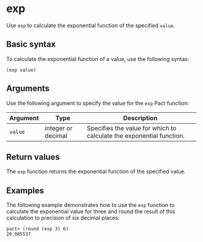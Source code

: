 # exp

Use `exp` to calculate the exponential function of the specified `value`.

## Basic syntax

To calculate the exponential function of a value, use the following syntax:

`(exp value)`

## Arguments

Use the following argument to specify the value for the `exp` Pact function:

| Argument | Type             | Description                                 |
|----------|------------------|---------------------------------------------|
| `value` | integer or decimal | Specifies the value for which to calculate the exponential function. |

## Return values

The `exp` function returns the exponential function of the specified value.

## Examples

The following example demonstrates how to use the `exp` function to calculate the exponential value for three and round the result of this calculation to precision of six decimal places:

```pact
pact> (round (exp 3) 6)
20.085537
```
